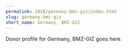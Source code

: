 ```yaml
---
permalink: 2018/germany-bmz-giz/index.html
slug: germany-bmz-giz
short_name: Germany, BMZ-GIZ
---
```


Donor profile for Germany, BMZ-GIZ goes here.
